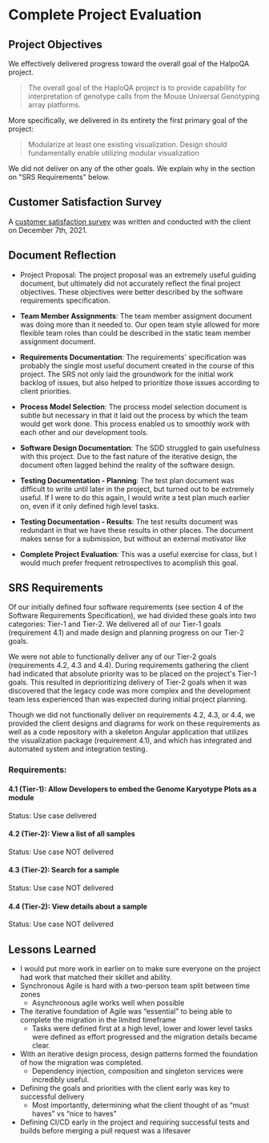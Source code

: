 # Complete Project Evaluation
## Project Objectives
We effectively delivered progress toward the overall goal of the HalpoQA project.
> The overall goal of the HaploQA project is to provide capability for interpretation of genotype
calls from the Mouse Universal Genotyping array platforms.

More specifically, we delivered in its entirety the first primary goal of the project:
> Modularize at least one existing visualization. Design should fundamentally enable utilizing modular visualization

We did not deliver on any of the other goals. We explain why in the section on "SRS Requirements" below.

## Customer Satisfaction Survey
A [customer satisfaction survey](/docs/CustomerSatisfactionSurvey_dec_07_2021.md) was written and conducted 
with the client on December 7th, 2021.

## Document Reflection
 - Project Proposal: The project proposal was an extremely useful guiding document, but ultimately did not accurately reflect
the final project objectives. These objectives were better described by the software requirements specification. 

 - **Team Member Assignments**: The team member assigment document was doing more than it needed to. Our open team style allowed for more
flexible team roles than could be described in the static team member assignment document. 
 - **Requirements Documentation**: The requirements' specification was probably the single most useful document created in the 
course of this project. The SRS not only laid the groundwork for the initial work backlog of issues, but also helped to prioritize
those issues according to client priorities.
 - **Process Model Selection**: The process model selection document is subtle but necessary in that it laid out the process by 
which the team would get work done. This process enabled us to smoothly work with each other and our development tools. 
 - **Software Design Documentation**: The SDD struggled to gain usefulness with this project. Due to the fast nature of the iterative
design, the document often lagged behind the reality of the software design. 
 - **Testing Documentation - Planning**: The test plan document was difficult to write until later in the project, but turned out to be
extremely useful. If I were to do this again, I would write a test plan much earlier on, even if it only defined high level tasks. 
 - **Testing Documentation - Results**:  The test results document was redundant in that we have these results in other places. 
The document makes sense for a submission, but without an external motivator like 
 - **Complete Project Evaluation**: This was a useful exercise for class, but I would much prefer frequent retrospectives to acomplish this goal.

## SRS Requirements
Of our initially defined four software requirements (see section 4 of the Software Requirements Specification), 
we had divided these goals into two categories: Tier-1 and Tier-2. We delivered all of our Tier-1 goals (requirement 4.1) 
and made design and planning progress on our Tier-2 goals.

We were not able to functionally deliver any of our Tier-2 goals (requirements 4.2, 4.3 and 4.4). During requirements 
gathering the client had indicated that absolute priority was to be placed on the project's Tier-1 goals. This resulted 
in deprioritizing delivery of Tier-2 goals when it was discovered that the legacy code was more complex and the 
development team less experienced than was expected during initial project planning.

Though we did not functionally deliver on requirements 4.2, 4.3, or 4.4, we provided the client designs and diagrams 
for work on these requirements as well as a code repository with a skeleton Angular application that utilizes the 
visualization package (requirement 4.1), and which has integrated and automated system and integration testing.

### Requirements:
#### 4.1 (Tier-1): Allow Developers to embed the Genome Karyotype Plots as a module
Status: Use case delivered

#### 4.2 (Tier-2): View a list of all samples
Status: Use case NOT delivered

#### 4.3 (Tier-2): Search for a sample
Status: Use case NOT delivered

#### 4.4 (Tier-2): View details about a sample
Status: Use case NOT delivered

## Lessons Learned
- I would put more work in earlier on to make sure everyone on the project had work that matched their skillet and ability.
- Synchronous Agile is hard with a two-person team split between time zones
  - Asynchronous agile works well when possible 
- The iterative foundation of Agile was “essential” to being able to complete the migration in the limited timeframe 
  - Tasks were defined first at a high level, lower and lower level tasks were defined as effort progressed and the migration details became clear. 
- With an iterative design process, design patterns formed the foundation of how the migration was completed. 
  - Dependency injection, composition and singleton services were incredibly useful.
- Defining the goals and priorities with the client early was key to successful delivery 
  - Most importantly, determining what the client thought of as “must haves” vs “nice to haves” 
- Defining CI/CD early in the project and requiring successful tests and builds before merging a pull request was a lifesaver

